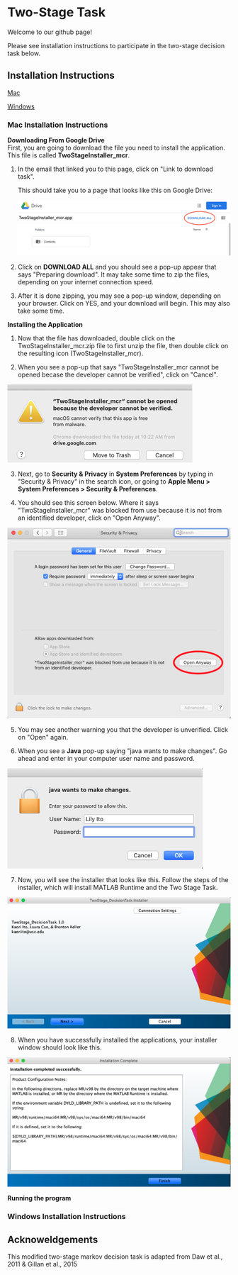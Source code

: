 # Two-Stage Task 

Welcome to our github page! 

Please see installation instructions to participate in the two-stage decision task below.


## Installation Instructions

[Mac](#mac-installation-instructions)

[Windows](#windows-installation-instructions)

### Mac Installation Instructions

__Downloading From Google Drive__
<br>
First, you are going to download the file you need to install the application. This file is called __TwoStageInstaller_mcr__.

1. In the email that linked you to this page, click on "Link to download task".

    This should take you to a page that looks like this on Google Drive:
    
    ![Image of Google Drive](images/gdrive.png)

2. Click on **DOWNLOAD ALL** and you should see a pop-up appear that says "Preparing download". It may take some time to zip the files, depending on your internet connection speed.

3. After it is done zipping, you may see a pop-up window, depending on your browser. Click on YES, and your download will begin. This may also take some time.

__Installing the Application__
1. Now that the file has downloaded, double click on the TwoStageInstaller_mcr.zip file to first unzip the file, then double click on the resulting icon (TwoStageInstaller_mcr).  

2. When you see a pop-up that says "TwoStageInstaller_mcr cannot be opened becase the developer cannot be verified", click on "Cancel".

![Image of Pop-up 1](images/popup1.png)

3. Next, go to __Security & Privacy__ in __System Preferences__ by typing in "Security & Privacy" in the search icon, or going to __Apple Menu > System Preferences > Security & Preferences__.

4. You should see this screen below. Where it says "TwoStageInstaller_mcr" was blocked from use because it is not from an identified developer, click on "Open Anyway". 

![Image of Security & Preferences](images/security.png)

5. You may see another warning you that the developer is unverified. Click on "Open" again. 

6. When you see a __Java__ pop-up saying "java wants to make changes". Go ahead and enter in your computer user name and password.

![Image of Java pop-up](images/java.png)

7. Now, you will see the installer that looks like this. Follow the steps of the installer, which will install MATLAB Runtime and the Two Stage Task. 

![Image of Installer](images/installer.png)

8. When you have successfully installed the applications, your installer window should look like this. 

![Image of Installer Completed](images/installer_complete.png)

__Running the program__


### Windows Installation Instructions




## Acknoweldgements
This modified two-stage markov decision task is adapted from Daw et al., 2011 &amp; Gillan et al., 2015

